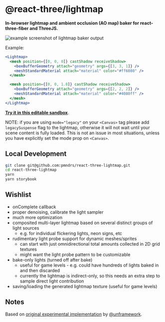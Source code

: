 # @react-three/lightmap

**In-browser lightmap and ambient occlusion (AO map) baker for react-three-fiber and ThreeJS.**

![example screenshot of lightmap baker output](./react-three-lightmap-example.png)

Example:

```jsx
<Lightmap>
  <mesh position={[0, 0, 0]} castShadow receiveShadow>
    <boxBufferGeometry attach="geometry" args={[3, 3, 1]} />
    <meshStandardMaterial attach="material" color="#ff6080" />
  </mesh>

  <mesh position={[0, 0, 1.8]} castShadow receiveShadow>
    <boxBufferGeometry attach="geometry" args={[2, 2, 2]} />
    <meshStandardMaterial attach="material" color="#4080ff" />
  </mesh>
</Lightmap>
```

**[Try it in this editable sandbox](https://codesandbox.io/s/github/pmndrs/react-three-lightmap/tree/v0.0.8/demo-sandbox)**.

NOTE: if you are using `mode="legacy"` on your `<Canvas>` tag please add `legacySuspense` flag to the lightmap, otherwise it will not wait until your scene content is fully loaded. This is not an issue in most situations, unless you have explicitly set the mode prop on `<Canvas>`.

## Local Development

```sh
git clone git@github.com:pmndrs/react-three-lightmap.git
cd react-three-lightmap
yarn
yarn storybook
```

## Wishlist

- onComplete callback
- proper denoising, calibrate the light sampler
- much more optimization
- composited multi-layer lightmap based on several distinct groups of light sources
  - e.g. for individual flickering lights, neon signs, etc
- rudimentary light probe support for dynamic meshes/sprites
  - can start with just omnidirectional total amounts collected in 2D grid textures
  - might want the light probe pattern to be customizable
- bake-only lights (turned off after bake)
  - useful for game levels - e.g. could have hundreds of lights baked in and then discarded
  - currently the lightmap is indirect-only, so this needs an extra step to sample direct light contribution
- saving/loading the generated lightmap texture (useful for game levels)

## Notes

Based on [original experimental implementation](https://github.com/unframework/threejs-lightmap-baker) by [@unframework](https://github.com/unframework).
